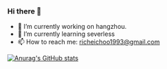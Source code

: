 ### Hi there 👋

- 🔭 I’m currently working on hangzhou.
- 🌱 I’m currently learning severless
- 📫 How to reach me: richeichoo1993@gmail.com


[![Anurag's GitHub stats](https://github-readme-stats.vercel.app/api?username=RichieChoo)](http://vsi.richieyu.top)
